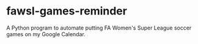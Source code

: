 # fawsl-games-reminder
A Python program to automate putting FA Women's Super League soccer games on my Google Calendar.
